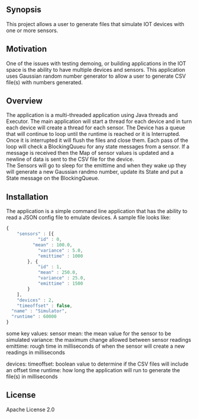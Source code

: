 ## Synopsis

This project allows a user to generate files that simulate IOT devices with one or more sensors. 

## Motivation

One of the issues with testing demoing, or building applications in the IOT space is the ability to have multiple devices and sensors. This application uses Gaussian random number generator to allow a user to generate CSV file(s) with numbers generated. 

## Overview

The application is a multi-threaded application using Java threads and Executor. The main application will start a thread for each device and in turn each device will create a thread for each sensor. 
The Device has a queue that will continue to loop until the runtime is reached or it is Interrupted. Once it is interrupted it will flush the files and close them. Each pass of the loop will check a BlockingQuueu for any state messages from a sensor. If a message is received then the Map of sensor values is updated and a newline of data is sent to the CSV file for the device.  
The Sensors will go to sleep for the emittime and when they wake up they will generate a new Gaussian randmo number, update its State and put a State message on the BlockingQueue.

## Installation

The application is a simple command line application that has the ability to read a JSON config file to emulate devices. 
A sample file looks like:

```javascript
{
	"sensors" : [{
			"id" : 0,
		  "mean" : 100.0,
			"variance" : 5.0,
			"emittime" : 1000
		}, {
			"id" : 1,
			"mean" : 250.0,
			"variance" : 25.0,
			"emittime" : 1500
		}
	],
	"devices" : 2,
	"timeoffset" : false,
  "name" : "Simulator", 
  "runtime" : 60000
}
```
some key values:
  sensor
    mean: the mean value for the sensor to be simulated
    variance: the maximum change allowed between sensor readings
    emittime:  rough time in milliseconds of when the sensor will create a new readings in milliseconds

  devices:
    timeoffset: boolean value to determine if the CSV files will include an offset time
    runtime: how long the application will run to generate the file(s) in milliseconds
    
## License

Apache License 2.0
